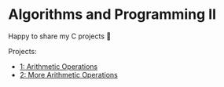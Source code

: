 # Algorithms and Programming II

Happy to share my C projects 🎉

Projects:
- [1: Arithmetic Operations](lab1/README.md)
- [2: More Arithmetic Operations](lab2/README.md)